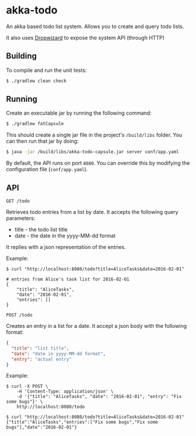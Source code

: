 # akka-todo

An akka based todo list system. Allows you to create and query todo lists.

It also uses [Dropwizard](http://dropwizard.io) to expose the system API (through HTTP)

## Building

To compile and run the unit tests:

```bash
$ ./gradlew clean check
```

## Running

Create an executable jar by running the following command:

```bash
$ ./gradlew fatCapsule
```

This should create a single jar file in the project's `/build/libs` folder. You can then run that jar by doing:

```bash
$ java -jar /build/libs/akka-todo-capsule.jar server conf/app.yaml
```

By default, the API runs on port `8080`. You can override this by modifying the configuration file (`conf/app.yaml`).

## API

`GET /todo`

Retrieves todo entries from a list by date. It accepts the following query parameters:

* title - the todo list title
* date - the date in the yyyy-MM-dd format

It replies with a json representation of the entries.

Example:

```
$ curl "http://localhost:8080/todo?title=AliceTasks&date=2016-02-01"

# entries from Alice's task list for 2016-02-01
{
    "title": "AliceTasks",
    "date": "2016-02-01",
    "entries": []
}
```

`POST /todo`

Creates an entry in a list for a date. It accept a json body with the following format:

```json
{
  "title": "list title",
  "date": "date in yyyy-MM-dd format",
  "entry": "actual entry"
}
```

Example:

```
$ curl -X POST \
    -H 'Content-Type: application/json' \
    -d '{"title": "AliceTasks", "date": "2016-02-01", "entry": "Fix some bugs"}' \
    http://localhost:8080/todo

$ curl "http://localhost:8080/todo?title=AliceTasks&date=2016-02-01"
{"title":"AliceTasks","entries":["Fix some bugs","Fix some bugs"],"date":"2016-02-01"}
```

